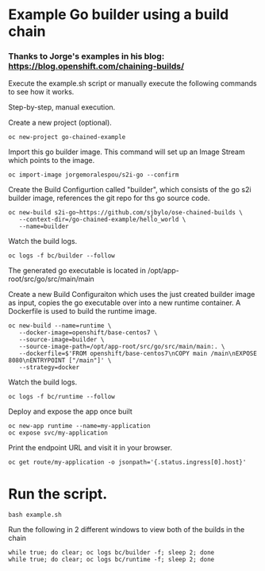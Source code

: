 # Example Go builder using a build chain

### Thanks to Jorge's examples in his blog: https://blog.openshift.com/chaining-builds/ 

Execute the example.sh script or manually execute the following commands to see how it works.

Step-by-step, manual execution.

Create a new project (optional).

```
oc new-project go-chained-example
```

Import this go builder image.  This command will set up an Image Stream which points to the image. 

```
oc import-image jorgemoralespou/s2i-go --confirm
```

Create the Build Configurtion called "builder", which consists of the go s2i builder image, references the git repo for ths go source code.

```
oc new-build s2i-go~https://github.com/sjbylo/ose-chained-builds \
   --context-dir=/go-chained-example/hello_world \
   --name=builder
```

Watch the build logs.

```
oc logs -f bc/builder --follow
```

The generated go executable is located in /opt/app-root/src/go/src/main/main

Create a new Build Configuraiton which uses the just created builder image as input, copies the go executable over into a new runtime container. 
A Dockerfile is used to build the runtime image. 

```
oc new-build --name=runtime \
   --docker-image=openshift/base-centos7 \
   --source-image=builder \
   --source-image-path=/opt/app-root/src/go/src/main/main:. \
   --dockerfile=$'FROM openshift/base-centos7\nCOPY main /main\nEXPOSE 8080\nENTRYPOINT ["/main"]' \
   --strategy=docker
```

Watch the build logs.

```
oc logs -f bc/runtime --follow
```

Deploy and expose the app once built

```
oc new-app runtime --name=my-application
oc expose svc/my-application
```

Print the endpoint URL and visit it in your browser. 

```
oc get route/my-application -o jsonpath='{.status.ingress[0].host}'
```

# Run the script. 

```
bash example.sh
```

Run the following in 2 different windows to view both of the builds in the chain

```
while true; do clear; oc logs bc/builder -f; sleep 2; done
while true; do clear; oc logs bc/runtime -f; sleep 2; done
```

